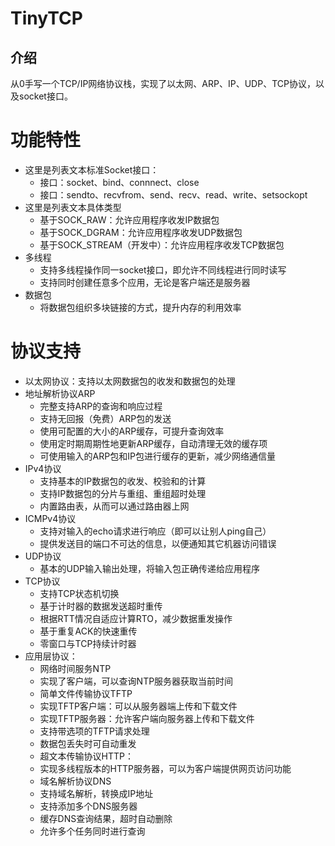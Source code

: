 # TinyTCP

## 介绍
从0手写一个TCP/IP网络协议栈，实现了以太网、ARP、IP、UDP、TCP协议，以及socket接口。

# 功能特性
- 这里是列表文本标准Socket接口：
  - 接口：socket、bind、connnect、close
  - 接口：sendto、recvfrom、send、recv、read、write、setsockopt
- 这里是列表文本具体类型
  - 基于SOCK_RAW：允许应用程序收发IP数据包
  - 基于SOCK_DGRAM：允许应用程序收发UDP数据包
  - 基于SOCK_STREAM（开发中）：允许应用程序收发TCP数据包
- 多线程
  - 支持多线程操作同一socket接口，即允许不同线程进行同时读写
  - 支持同时创建任意多个应用，无论是客户端还是服务器
- 数据包
  - 将数据包组织多块链接的方式，提升内存的利用效率
# 协议支持
- 以太网协议：支持以太网数据包的收发和数据包的处理
- 地址解析协议ARP
  - 完整支持ARP的查询和响应过程
  - 支持无回报（免费）ARP包的发送
  - 使用可配置的大小的ARP缓存，可提升查询效率
  - 使用定时期周期性地更新ARP缓存，自动清理无效的缓存项
  - 可使用输入的ARP包和IP包进行缓存的更新，减少网络通信量
- IPv4协议
  - 支持基本的IP数据包的收发、校验和的计算
  - 支持IP数据包的分片与重组、重组超时处理
  - 内置路由表，从而可以通过路由器上网
- ICMPv4协议
  - 支持对输入的echo请求进行响应（即可以让别人ping自己）
  -  提供发送目的端口不可达的信息，以便通知其它机器访问错误
- UDP协议
  -  基本的UDP输入输出处理，将输入包正确传递给应用程序
- TCP协议
  -  支持TCP状态机切换
  -  基于计时器的数据发送超时重传
  -  根据RTT情况自适应计算RTO，减少数据重发操作
  -  基于重复ACK的快速重传
  -  零窗口与TCP持续计时器
- 应用层协议：
  -  网络时间服务NTP
    -  实现了客户端，可以查询NTP服务器获取当前时间
  -  简单文件传输协议TFTP
    -  实现TFTP客户端：可以从服务器端上传和下载文件
    -  实现TFTP服务器：允许客户端向服务器上传和下载文件
    -  支持带选项的TFTP请求处理
    -  数据包丢失时可自动重发
  -  超文本传输协议HTTP：
    -  实现多线程版本的HTTP服务器，可以为客户端提供网页访问功能
  -  域名解析协议DNS
    -  支持域名解析，转换成IP地址
    -  支持添加多个DNS服务器
    -  缓存DNS查询结果，超时自动删除
    -  允许多个任务同时进行查询
